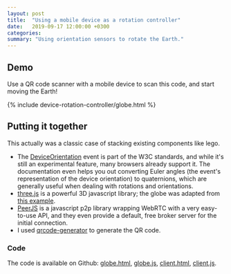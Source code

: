 ```yaml
---
layout: post
title:  "Using a mobile device as a rotation controller"
date:   2019-09-17 12:00:00 +0300
categories:
summary: "Using orientation sensors to rotate the Earth."
---
```


## Demo
Use a QR code scanner with a mobile device to scan this code, and start moving the Earth!

{% include device-rotation-controller/globe.html %}

## Putting it together
This actually was a classic case of stacking existing components like lego.
* The [DeviceOrientation](https://www.w3.org/TR/orientation-event/) event is part of the W3C standards, and while it's still an experimental feature, many browsers already support it.
The documentation even helps you out converting Euler angles (the event's representation of the device orientation) to quaternions, which are generally useful when dealing with rotations and orientations.
* [three.js](https://threejs.org) is a powerful 3D javascript library; the globe was adapted from [this example](https://threejs.org/examples/software_geometry_earth.html).
* [PeerJS](https://peerjs.com) is a javascript p2p library wrapping WebRTC with a very easy-to-use API, and they even provide a default, free broker server for the initial connection.
* I used [qrcode-generator](https://github.com/kazuhikoarase/qrcode-generator#readme) to generate the QR code.

### Code
The code is available on Github:
[globe.html](https://github.com/andersource/andersource.github.io/blob/master/_includes/device-rotation-controller/globe.html),
[globe.js](https://github.com/andersource/andersource.github.io/blob/master/assets/device-rotation-controller/globe.js),
[client.html](https://github.com/andersource/andersource.github.io/blob/master/static/rotation-controller-client.html),
[client.js](https://github.com/andersource/andersource.github.io/blob/master/assets/device-rotation-controller/client.js).
